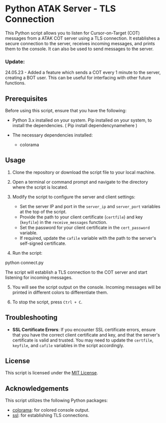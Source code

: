 # Python ATAK Server - TLS Connection

This Python script allows you to listen for Cursor-on-Target (COT) messages from a ATAK COT server using a TLS connection. It establishes a secure connection to the server, receives incoming messages, and prints them to the console. It can also be used to send messages to the server.

### Update:
24.05.23 - Added a feature which sends a COT every 1 minute to the server, creating a BOT user. This can be useful for interfacing with other future functions.

## Prerequisites

Before using this script, ensure that you have the following:

- Python 3.x installed on your system. Pip installed on your system, to install the dependencies. ( Pip install dependencynamehere )
- The necessary dependencies installed:

   - colorama


## Usage

1. Clone the repository or download the script file to your local machine.

2. Open a terminal or command prompt and navigate to the directory where the script is located.

3. Modify the script to configure the server and client settings:

   - Set the server IP and port in the `server_ip` and `server_port` variables at the top of the script.
   - Provide the path to your client certificate (`certfile`) and key (`keyfile`) in the `receive_messages` function.
   - Set the password for your client certificate in the `cert_password` variable.
   - If required, update the `cafile` variable with the path to the server's self-signed certificate.

4. Run the script:

python connect.py


   The script will establish a TLS connection to the COT server and start listening for incoming messages.

5. You will see the script output on the console. Incoming messages will be printed in different colors to differentiate them.

6. To stop the script, press `Ctrl + C`.

## Troubleshooting

- **SSL Certificate Errors**: If you encounter SSL certificate errors, ensure that you have the correct client certificate and key, and that the server's certificate is valid and trusted. You may need to update the `certfile`, `keyfile`, and `cafile` variables in the script accordingly.

## License

This script is licensed under the [MIT License](LICENSE).

## Acknowledgements

This script utilizes the following Python packages:

- [colorama](https://pypi.org/project/colorama/): for colored console output.
- [ssl](https://docs.python.org/3/library/ssl.html): for establishing TLS connections.


